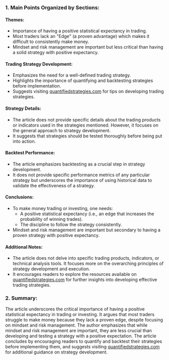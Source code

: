 ### 1. Main Points Organized by Sections:

#### **Themes:**
- Importance of having a positive statistical expectancy in trading.
- Most traders lack an "Edge" (a proven advantage) which makes it difficult to consistently make money.
- Mindset and risk management are important but less critical than having a solid strategy with positive expectancy.

#### **Trading Strategy Development:**
- Emphasizes the need for a well-defined trading strategy.
- Highlights the importance of quantifying and backtesting strategies before implementation.
- Suggests visiting [quantifiedstrategies.com](https://www.quantifiedstrategies.com) for tips on developing trading strategies.

#### **Strategy Details:**
- The article does not provide specific details about the trading products or indicators used in the strategies mentioned. However, it focuses on the general approach to strategy development.
- It suggests that strategies should be tested thoroughly before being put into action.

#### **Backtest Performance:**
- The article emphasizes backtesting as a crucial step in strategy development.
- It does not provide specific performance metrics of any particular strategy but underscores the importance of using historical data to validate the effectiveness of a strategy.

#### **Conclusions:**
- To make money trading or investing, one needs:
  - A positive statistical expectancy (i.e., an edge that increases the probability of winning trades).
  - The discipline to follow the strategy consistently.
- Mindset and risk management are important but secondary to having a proven strategy with positive expectancy.

#### **Additional Notes:**
- The article does not delve into specific trading products, indicators, or technical analysis tools. It focuses more on the overarching principles of strategy development and execution.
- It encourages readers to explore the resources available on [quantifiedstrategies.com](https://www.quantifiedstrategies.com) for further insights into developing effective trading strategies.

### 2. Summary:
The article underscores the critical importance of having a positive statistical expectancy in trading or investing. It argues that most traders struggle to make money because they lack a proven edge, despite focusing on mindset and risk management. The author emphasizes that while mindset and risk management are important, they are less crucial than developing and testing a strategy with a positive expectation. The article concludes by encouraging readers to quantify and backtest their strategies before implementing them, and suggests visiting [quantifiedstrategies.com](https://www.quantifiedstrategies.com) for additional guidance on strategy development.

